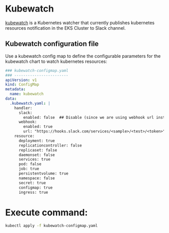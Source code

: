 # Kubewatch
[kubewatch](https://github.com/bitnami/charts/tree/master/upstreamed/kubewatch) is a Kubernetes watcher that currently publishes kubernetes resources notification in the EKS Cluster to Slack channel.


## Kubewatch configuration file
Use a kubewatch config map to define the configurable parameters for the kubewatch chart to watch kubernetes resources:

```YAML
### kubewatch-configmap.yaml
### ------------------------
apiVersion: v1
kind: ConfigMap
metadata:
  name: kubewatch
data:
  .kubewatch.yaml: |
    handler:
      slack:
        enabled: false  ## Disable (since we are using webhook url instead of specifying slack api token)
      webhook:
        enabled: true
        url: "https://hooks.slack.com/services/<sample>/<test>/<token>"
    resource:
      deployment: true
      replicationcontroller: false
      replicaset: false
      daemonset: false
      services: true
      pod: false
      job: true
      persistentvolume: true
      namespace: false
      secret: true
      configmap: true
      ingress: true
```

# Execute command:

``` bash
kubectl apply -f kubewatch-configmap.yaml
```
